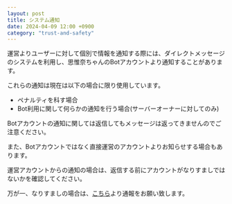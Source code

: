 ```yaml
---
layout: post
title: システム通知
date: 2024-04-09 12:00 +0900
category: "trust-and-safety"
---
```


運営よりユーザーに対して個別で情報を通知する際には、ダイレクトメッセージのシステムを利用し、思惟奈ちゃんのBotアカウントより通知することがあります。

これらの通知は現在は以下の場合に限り使用しています。

- ペナルティを科す場合
- Bot利用に関して何らかの通知を行う場合(サーバーオーナーに対してのみ)

Botアカウントの通知に関しては返信してもメッセージは返ってきませんのでご注意ください。

また、Botアカウントではなく直接運営のアカウントよりお知らせする場合もあります。

運営アカウントからの通知の場合は、返信する前にアカウントがなりすましではないかを確認してください。

万が一、なりすましの場合は、<a href="https://support.center.sina-chan.com/servicedesk/customer/portal/1/group/1/create/19" class="a-orange">こちら</a>より通報をお願い致します。
